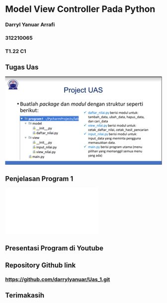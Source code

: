 # Model View Controller Pada Python

###             Darryl Yanuar Arrafi
###                 312210065
###                   T1.22 C1

## Tugas Uas
![gambar1](screenshot/project_uas.png)

## Penjelasan Program 1
![file](penjelasan/MVC_pada_Python.pdf)

## Presentasi Program di Youtube


## Repository Github link
### https://github.com/darrylyanuar/Uas_1.git

## Terimakasih
